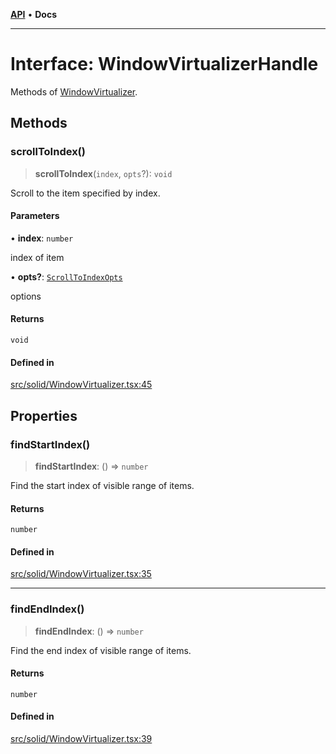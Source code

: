 [**API**](../../API.md) • **Docs**

***

# Interface: WindowVirtualizerHandle

Methods of [WindowVirtualizer](../functions/WindowVirtualizer.md).

## Methods

### scrollToIndex()

> **scrollToIndex**(`index`, `opts`?): `void`

Scroll to the item specified by index.

#### Parameters

• **index**: `number`

index of item

• **opts?**: [`ScrollToIndexOpts`](../../react/interfaces/ScrollToIndexOpts.md)

options

#### Returns

`void`

#### Defined in

[src/solid/WindowVirtualizer.tsx:45](https://github.com/inokawa/virtua/blob/32f9f6b9c3b95459050bec74dc68e5e83f575685/src/solid/WindowVirtualizer.tsx#L45)

## Properties

### findStartIndex()

> **findStartIndex**: () => `number`

Find the start index of visible range of items.

#### Returns

`number`

#### Defined in

[src/solid/WindowVirtualizer.tsx:35](https://github.com/inokawa/virtua/blob/32f9f6b9c3b95459050bec74dc68e5e83f575685/src/solid/WindowVirtualizer.tsx#L35)

***

### findEndIndex()

> **findEndIndex**: () => `number`

Find the end index of visible range of items.

#### Returns

`number`

#### Defined in

[src/solid/WindowVirtualizer.tsx:39](https://github.com/inokawa/virtua/blob/32f9f6b9c3b95459050bec74dc68e5e83f575685/src/solid/WindowVirtualizer.tsx#L39)
